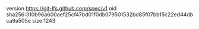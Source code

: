 version https://git-lfs.github.com/spec/v1
oid sha256:310b96a600aef25cf47bd01f0db079501532bd85f07bb15c22ed44dbca9a505e
size 1243
